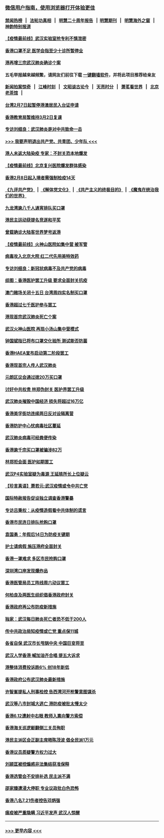 ### [微信用户指南，使用浏览器打开体验更佳](https://github.com/gfw-breaker/banned-news1/blob/master/indexes/wechat-guide.md?t=0)
#### [禁闻热榜](热点新闻.md?t=0)  &nbsp;&nbsp;|&nbsp;&nbsp; [法轮功真相](https://github.com/gfw-breaker/truth/blob/master/README.md?t=0) &nbsp;&nbsp;|&nbsp;&nbsp; [明慧二十周年报告](https://github.com/gfw-breaker/mh-reports/blob/master/README.md?t=0) &nbsp;&nbsp;|&nbsp;&nbsp;[明慧期刊](https://github.com/gfw-breaker/mh-qikan) &nbsp;&nbsp;|&nbsp;&nbsp; [明慧海外之窗](https://github.com/gfw-breaker/mh-news/blob/master/README.md?t=0) &nbsp;&nbsp;|&nbsp;&nbsp; [神韵特别报道](https://github.com/gfw-breaker/mh-news/blob/master/shenyun.md?t=0)
#### [【疫情最前线】武汉实验室抢专利不慎泄密](../pages/nsc415/n11850310.md?t=02072102) 
#### [香港口罩不足 医学会指至少十诊所暂停业](../pages/nsc415/n11850301.md?t=02072102) 
#### [港再增三宗武汉肺炎确诊个案](../pages/nsc415/n11850328.md?t=02072102) 
#### 五毛举报越来越频繁，请网友们前往下载 [一键翻墙软件](https://github.com/gfw-breaker/ssr-accounts)，并将此项目推荐给亲友
#### [新闻拍案惊奇](https://github.com/gfw-breaker/banned-news1/blob/master/pages/link4.md) &nbsp;&nbsp;|&nbsp;&nbsp; [江峰时刻](https://github.com/gfw-breaker/banned-news1/blob/master/pages/link4.md) &nbsp;&nbsp;|&nbsp;&nbsp; [文昭谈古论今](https://github.com/gfw-breaker/banned-news1/blob/master/pages/link4.md) &nbsp;&nbsp;|&nbsp;&nbsp; [天亮时分](https://github.com/gfw-breaker/banned-news1/blob/master/pages/link4.md) &nbsp;&nbsp;|&nbsp;&nbsp; [萧茗看世界](https://github.com/gfw-breaker/banned-news1/blob/master/pages/link4.md) &nbsp;&nbsp;|&nbsp;&nbsp; [北京老茶馆](https://github.com/gfw-breaker/banned-news1/blob/master/pages/link4.md) &nbsp;&nbsp;|&nbsp;&nbsp; 
#### [台湾2月7日起暂停港澳居民入台证申请](../pages/nsc415/n11850304.md?t=02072102) 
#### [香港教育局暂维持3月2日复课](../pages/nsc415/n11850260.md?t=02072102) 
#### [专访刘细良：武汉肺炎是对中共致命一击](../pages/nsc415/n11849934.md?t=02072102) 
#### [>>> 我要声明退出共产党、共青团、少年队 <<<](https://github.com/begood0513/goodnews/blob/master/quit/letter.md) 
#### [港人未返大陆染疫 专家：不封关恐本地爆发](../pages/nsc415/n11848021.md?t=02072102) 
#### [【疫情最前线】北京复兴医院爆发群体感染](../pages/nsc415/n11847626.md?t=02072102) 
#### [香港2月8日起入境者需强制检疫14天](../pages/nsc415/n11847658.md?t=02072102) 
#### [《九评共产党》](https://github.com/begood0513/9ping.md/blob/master/README.md) &nbsp;|&nbsp; [《解体党文化》](../../../../jtdwh.md/blob/master/README.md)  &nbsp;|&nbsp; [《共产主义的终极目的》](../../../../gczydzjmd.md/blob/master/README.md) &nbsp;|&nbsp; [《魔鬼在统治我们的世界》](../../../../mgztzwmdsj.md/blob/master/README.md) 
#### [九龙湾逾八千人通宵排队买口罩](../pages/nsc415/n11847647.md?t=02072102) 
#### [港民主运动获提名竞逐和平奖](../pages/nsc415/n11847633.md?t=02072102) 
#### [曾载确诊大陆客世界梦号返港](../pages/nsc415/n11847608.md?t=02072102) 
#### [【疫情最前线】火神山医院如集中营 被军管](../pages/nsc415/n11847524.md?t=02072102) 
#### [病毒攻入北京大院 红二代先用美特效药](../pages/nsc415/n11847427.md?t=02072102) 
#### [专访刘细良：新冠状病毒不及共产党的病毒](../pages/nsc415/n11847164.md?t=02072102) 
#### [组图：香港医护罢工升级 要求全面封关抗疫](../pages/nsc415/n11844107.md?t=02072102) 
#### [澳门赌场关闭十五日 台湾周四实名制买口罩](../pages/nsc415/n11845083.md?t=02072102) 
#### [香港超过七千医护参与罢工](../pages/nsc415/n11845051.md?t=02072102) 
#### [港现首宗武汉肺炎死亡个案](../pages/nsc415/n11844998.md?t=02072102) 
#### [武汉火神山医院 再现小汤山集中营模式](../pages/nsc415/n11844763.md?t=02072102) 
#### [钟国斌指已将布口罩交化验所 测试能否防菌](../pages/nsc415/n11842783.md?t=02072102) 
#### [香港HAEA宣布启动第二阶段罢工](../pages/nsc415/n11842723.md?t=02072102) 
#### [香港现首宗人传人武汉肺炎](../pages/nsc415/n11842766.md?t=02072102) 
#### [元朗区议会通过拨20万买口罩](../pages/nsc415/n11842754.md?t=02072102) 
#### [讨好中共权贵 林郑伪封关 医护界罢工升级](../pages/nsc415/n11842359.md?t=02072102) 
#### [武汉肺炎摧毁中国经济 损失将超过16万亿](../pages/nsc415/n11839723.md?t=02072102) 
#### [香港美孚街坊连续两日反对设隔离营](../pages/nsc415/n11839962.md?t=02072102) 
#### [香港防护中心忧病毒社区蔓延](../pages/nsc415/n11839933.md?t=02072102) 
#### [武汉肺炎病毒可经粪便传染](../pages/nsc415/n11839939.md?t=02072102) 
#### [香港逾千宗买口罩被骗涉82万](../pages/nsc415/n11839914.md?t=02072102) 
#### [林郑拒会面 医护如期罢工](../pages/nsc415/n11839892.md?t=02072102) 
#### [武汉P4实验室疑为毒源 王延轶所长上位疑云](../pages/nsc415/n11835543.md?t=02072102) 
#### [【珍言真语】萧若元:武汉疫情或令中共亡党](../pages/nsc415/n11829394.md?t=02072102) 
#### [国际特赦报告促设独立调查香港警暴](../pages/nsc415/n11833845.md?t=02072102) 
#### [专访吕秉权：从疫情造假看中共体制的谎言](../pages/nsc415/n11833813.md?t=02072102) 
#### [香港市民连日排队抢购口罩](../pages/nsc415/n11833794.md?t=02072102) 
#### [袁国勇：年假后14日为防疫关键期](../pages/nsc415/n11831088.md?t=02072102) 
#### [护士请病假 施压港府全面封关](../pages/nsc415/n11831030.md?t=02072102) 
#### [香港一罩难求 多区市民抢购口罩](../pages/nsc415/n11831002.md?t=02072102) 
#### [深圳湾口岸发现爆炸品](../pages/nsc415/n11828802.md?t=02072102) 
#### [香港医管局员工阵线周六动议罢工](../pages/nsc415/n11828762.md?t=02072102) 
#### [何柏良及两医生组织倡香港政府封关](../pages/nsc415/n11828749.md?t=02072102) 
#### [香港政府再公布防疫新措施](../pages/nsc415/n11828716.md?t=02072102) 
#### [独家：武汉每日肺炎死亡者恐不低于200人](../pages/nsc415/n11828240.md?t=02072102) 
#### [传中共政治局知疫情或亡党 重点保11城](../pages/nsc415/n11828145.md?t=02072102) 
#### [各省自保 武汉市长甩锅中央 中国巨变将至](../pages/nsc415/n11828021.md?t=02072102) 
#### [武汉人学香港 喊加油齐合唱 提五大诉求](../pages/nsc415/n11827046.md?t=02072102) 
#### [港整体消费投诉跌6% 创18年新低](../pages/nsc415/n11817280.md?t=02072102) 
#### [香港政府公布武汉肺炎最新措施](../pages/nsc415/n11817152.md?t=02072102) 
#### [许智峯提私人刑事检控 告西湾河开枪警意图谋杀](../pages/nsc415/n11817132.md?t=02072102) 
#### [武汉等八市封城大逃亡 港防疫被批太慢太少](../pages/nsc415/n11817058.md?t=02072102) 
#### [香港6.12遭射中右眼 教师入禀向警方索偿](../pages/nsc415/n11814678.md?t=02072102) 
#### [香港海关巡逻艇翻侧三关员殉职](../pages/nsc415/n11814604.md?t=02072102) 
#### [港民主派区会正副主席晤陈茂波 倡全民派1万元](../pages/nsc415/n11814582.md?t=02072102) 
#### [香港议员质疑警方权力过大](../pages/nsc415/n11814560.md?t=02072102) 
#### [刘颕匡被控煽惑非法集结获准保释](../pages/nsc415/n11811727.md?t=02072102) 
#### [香港选管会不安排补选 民主派不满](../pages/nsc415/n11811691.md?t=02072102) 
#### [邵家臻遭浸大停职 专业议政批白色恐怖](../pages/nsc415/n11811670.md?t=02072102) 
#### [香港八名7.21伤者控告邓炳强](../pages/nsc415/n11811623.md?t=02072102) 
#### [瘟疫被严重隐瞒 习近平发声 武汉人惊醒](../pages/nsc415/n11811186.md?t=02072102) 

----
#### [ >>> 更早内容 <<< ](../indexes/nsc415-earlier.md)
